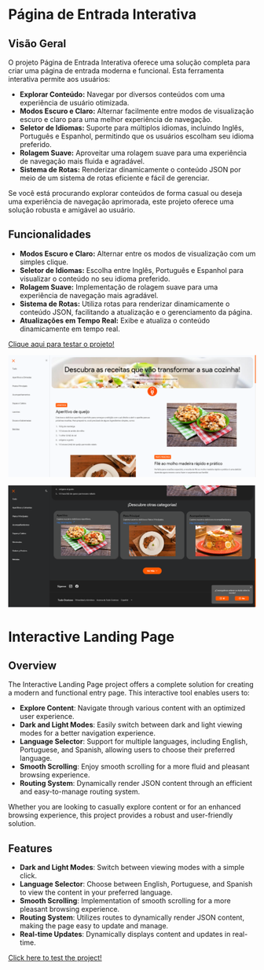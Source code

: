 # Página de Entrada Interativa

## Visão Geral
O projeto Página de Entrada Interativa oferece uma solução completa para criar uma página de entrada moderna e funcional. Esta ferramenta interativa permite aos usuários:

- **Explorar Conteúdo:** Navegar por diversos conteúdos com uma experiência de usuário otimizada.
- **Modos Escuro e Claro:** Alternar facilmente entre modos de visualização escuro e claro para uma melhor experiência de navegação.
- **Seletor de Idiomas:** Suporte para múltiplos idiomas, incluindo Inglês, Português e Espanhol, permitindo que os usuários escolham seu idioma preferido.
- **Rolagem Suave:** Aproveitar uma rolagem suave para uma experiência de navegação mais fluida e agradável.
- **Sistema de Rotas:** Renderizar dinamicamente o conteúdo JSON por meio de um sistema de rotas eficiente e fácil de gerenciar.

Se você está procurando explorar conteúdos de forma casual ou deseja uma experiência de navegação aprimorada, este projeto oferece uma solução robusta e amigável ao usuário.

## Funcionalidades
- **Modos Escuro e Claro:** Alternar entre os modos de visualização com um simples clique.
- **Seletor de Idiomas:** Escolha entre Inglês, Português e Espanhol para visualizar o conteúdo no seu idioma preferido.
- **Rolagem Suave:** Implementação de rolagem suave para uma experiência de navegação mais agradável.
- **Sistema de Rotas:** Utiliza rotas para renderizar dinamicamente o conteúdo JSON, facilitando a atualização e o gerenciamento da página.
- **Atualizações em Tempo Real:** Exibe e atualiza o conteúdo dinamicamente em tempo real.

<a href="https://vinicius-rodriguess.github.io/Interactive-Landing-Page" target="_blank">Clique aqui para testar o projeto!</a>
<p></p>
<img src="./src/imgs/landing-light.png"/>
<p></p>
<img src="./src/imgs/landing-dark.png"/>

# Interactive Landing Page

## Overview
The Interactive Landing Page project offers a complete solution for creating a modern and functional entry page. This interactive tool enables users to:

- **Explore Content**: Navigate through various content with an optimized user experience.
- **Dark and Light Modes**: Easily switch between dark and light viewing modes for a better navigation experience.
- **Language Selector**: Support for multiple languages, including English, Portuguese, and Spanish, allowing users to choose their preferred language.
- **Smooth Scrolling**: Enjoy smooth scrolling for a more fluid and pleasant browsing experience.
- **Routing System**: Dynamically render JSON content through an efficient and easy-to-manage routing system.

Whether you are looking to casually explore content or for an enhanced browsing experience, this project provides a robust and user-friendly solution.

## Features
- **Dark and Light Modes**: Switch between viewing modes with a simple click.
- **Language Selector**: Choose between English, Portuguese, and Spanish to view the content in your preferred language.
- **Smooth Scrolling**: Implementation of smooth scrolling for a more pleasant browsing experience.
- **Routing System**: Utilizes routes to dynamically render JSON content, making the page easy to update and manage.
- **Real-time Updates**: Dynamically displays content and updates in real-time.

<a href="https://vinicius-rodriguess.github.io/Interactive-Landing-Page" target="_blank">Click here to test the project!</a>
